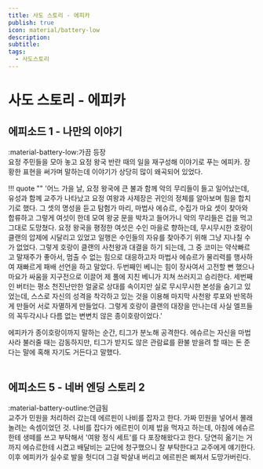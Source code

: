 ```yaml
---
title: 사도 스토리 - 에피카
publish: true
icon: material/battery-low
description:
subtitle: 
tags:
  - 사도스토리
---
```


# 사도 스토리 - 에피카

## 에피소드 1 - 나만의 이야기
<span class="badge badge-version"><span class="badge-icon">:material-battery-low:</span>가끔 등장</span>
<br>
요정 주민들을 모아 놓고 요정 왕국 반란 때의 일을 재구성해 이야기로 푸는 에피카. 장황한 표현을 써가며 말하는데 이야기가 상당히 많이 왜곡되어 있었다.

!!! quote ""
    '어느 가을 날, 요정 왕국에 큰 불과 함께 악의 무리들이 들고 일어났는데, 유성과 함께 교주가 나타났고 요정 여왕과 사제장은 귀인의 정체를 알아보며 힘을 합치기로 했다. 그 셋의 명성을 듣고 탐험가 마리, 마법사 에슈르, 수집가 마요 셋이 찾아와 합류하고 그렇게 여섯이 한데 모여 왕궁 문을 박차고 들어가니 악의 무리들은 겁을 먹고 그대로 도망쳤다. 요정 왕국을 평정한 여섯은 수인 마을로 향하는데, 무시무시한 호랑이 클랜의 압제에 시달리고 있었고 일행은 수인들의 자유를 찾아주기 위해 그냥 지나칠 수가 없었다. 그렇게 호랑이 클랜의 사천왕과 대결을 하기 되는데, 그 중 코미는 약삭빠르고 말재주가 좋아서, 멈출 수 없는 힘으로 대응하고자 마법사 에슈르가 물리력를 행사하여 재빠르게 패배 선언을 하고 말았다. 두번째인 베니는 힘이 장사여서 고전할 뻔 했으나 마요가 싸움을 지구전으로 이끌어 제 풀에 지친 베니가 지쳐 쓰러지고 승리한다. 세번째인 버터는 평소 천진난만한 얼굴로 상대를 속이지만 실로 무시무시한 본성을 숨기고 있었는데, 스스로 자신의 성격을 착각하고 있는 것을 이용해 마지막 사천왕 루포와 반목하게 만들어 서로 자멸하게 만들었다. 그렇게 호랑이 클랜의 대장을 만나는데 사실 엘프들의 꼭두각시나 다름 없는 변변치 않은 종이호랑이었다.'

에피카가 종이호랑이까지 말하는 순간, 티그가 분노해 공격한다. 에슈르는 자신을 마법사라 불러줄 때는 감동하지만, 티그가 받지도 않은 관람료를 환불 받을려 할 때는 돈 준다는 말에 혹해 자기도 거든다고 말했다.
<br>
<br>

## 에피소드 5 - 네버 엔딩 스토리 2
<span class="badge badge-version"><span class="badge-icon">:material-battery-outline:</span>언급됨</span>
<br>
교주가 민원을 처리하러 갔는데 에르핀이 나비를 잡자고 한다. 가짜 민원을 넣어서 몰래 놀려는 속셈이었던 것. 나비를 잡다가 에르핀이 이제 밥을 먹자고 하는데, 아침에 에슈르한테 생떼를 쓰고 부탁해서 '여왕 정식 세트'를 다 포장해왔다고 한다. 당연히 옮기는 거까지 에슈르한테 시켰고 배달비는 교단에 청구했으니 잘 부탁한다고 교주에게 얘기한다. 이후 에피카가 실수로 발을 헛디뎌 그걸 박살내 버리고 에르핀은 삐져서 도망가버린다.